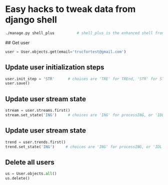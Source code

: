 Easy hacks to tweak data from django shell
========================

```bash
./manage.py shell_plus          # shell_plus is the enhanced shell from django-extension
```

## Get user

```python
user = User.objects.get(email='trucfortest@gmail.com')
```

## Update user initialization steps


```python
user.init_step = 'STR'      # choices are 'TRE' for TREnd, 'STR' for STReam, 'LIB' for LIBrary, 'IDL' for IDLe
user.save()
```

## Update user stream state 


```python
stream = user.streams.first()
stream.set_state('ING')     # choices are 'ING' for processING, or 'IDL' for IDLe
```

## Update user stream state


```python
trend = user.trends.first()
trend.set_state('ING')     # choices are 'ING' for processING, or 'IDL' for IDLe
```

## Delete all users


```python
us = User.objects.all()
us.delete()
```